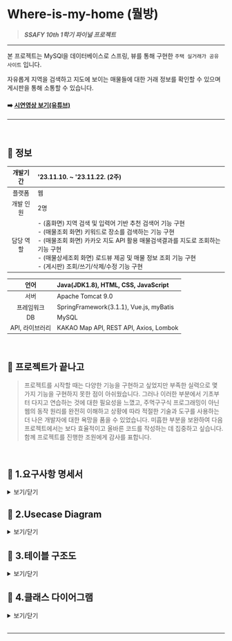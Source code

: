 # Where-is-my-home (뭘방)
>_**SSAFY 10th 1학기 파이널 프로젝트**_

---

본 프로젝트는 MySQl을 데이터베이스로 스프링, 뷰를 통해 구현한 ```주택 실거래가 공유 사이트``` 입니다.

자유롭게 지역을 검색하고 지도에 보이는 매물들에 대한 거래 정보를 확인할 수 있으며 게시판을 통해 소통할 수 있습니다.


#### ➡️ [시연영상 보기(유튜브)](https://www.youtube.com/watch?v=W1Sgn5klIr8&t=12s)

---

<br>

## 📍 정보

| 개발기간 | '23.11.10. ~ '23.11.22. (2주)                         | 
| :---:    | :--------------------------------------------------- | 
|   플랫폼 | 웹                                                    | 
| 개발 인원| 2명                                                   |
| 담당 역할|  - (홈화면) 지역 검색 및 입력어 기반 추천 검색어 기능 구현 <br> - (매물조회 화면) 키워드로 장소를 검색하는 기능 구현 <br> - (매물조회 화면) 카카오 지도 API 활용 매물검색결과를 지도로 조회하는 기능 구현 <br> - (매물상세조회 화면) 로드뷰 제공 및 매물 정보 조회 기능 구현 <br> - (게시판) 조회/쓰기/삭제/수정 기능 구현|

|    언어 | Java(JDK1.8), HTML, CSS, JavaScript |
| :----: | :---------------------------------------------------- | 
|    서버 | Apache Tomcat 9.0 |
|프레임워크| SpringFramework(3.1.1), Vue.js, myBatis |
|    DB   | MySQL |
|API, 라이브러리| KAKAO Map API, REST API, Axios, Lombok  |

<br>

## 📍 프로젝트가 끝나고
>  프로젝트를 시작할 때는 다양한 기능을 구현하고 싶었지만 부족한 실력으로 몇 가지 기능을 구현하지 못한 점이 아쉬웠습니다. 그러나 이러한 부분에서 기초부터 다지고 연습하는 것에 대한 필요성을 느꼈고, 주먹구구식 프로그래밍이 아닌 웹의 동작 원리를 완전히 이해하고 상황에 따라 적절한 기술과 도구를 사용하는 더 나은 개발자에 대한 욕망을 품을 수 있었습니다. 미흡한 부분을 보완하여 다음 프로젝트에서는 보다 효율적이고 올바른 코드를 작성하는 데 집중하고 싶습니다. 함께 프로젝트를 진행한 조원에게 감사를 표합니다.
<br>

## 📍 1.요구사항 명세서
<details>
<summary>보기/닫기</summary>
<div markdown="1">

 |순번|	요구사항명|	요구사항 상세|
| :---: | :---------- | :--- |
|기능적 요구사항|
|F01|	주택 실거래가 검색|	국토교통부 : 실거래가 정보 활용 데이터 가공 후 DB저장|
|F02|	주택 실거래가 정보 수집|	주택 실거래가 정보를 원하는 검색 정보에 따라 검색 결과 데이터 제공|
|F03|	회원 관리|	회원정보 가입|
|F04|	로그인 관리|	로그인, 로그아웃, 로그인 권한이 있어야 주택 실거래가 정보 데이터 열람 가능|
|F05|	로드뷰 제공|	검색하는 주택 위치의 지도 로드뷰를 제공|		
|비 기능적 요구사항|
|NF1|	사용자 편의성|	웹 사이트에 대한 사전 지식이 없어도 쓰기 편해야 함|
|NF2|	응답성|	검색에 대한 결과를 빠르게 응답해야 함|
|NF3|	MSA|	REST API 적용|

</div>
</details> 

## 📍 2.Usecase Diagram
<details>
<summary>보기/닫기</summary>
<div markdown="1">
  
#### Usecase Diagram
<img src="./resources/image1.png" width="800" height="400">

#### Usecase Diagram, 주택 실거래가 정보 
<img src="./resources/image2.png" width="800" height="400">

#### Usecase Diagram, 기본 관리
<img src="./resources/image3.png" width="800" height="400">
</div>
</details>


## 📍 3.테이블 구조도
<details>
<summary>보기/닫기</summary>
<div markdown="1">
 
<img src="./resources/image4.png" width="800" height="400">

</div>
</details>

## 📍 4.클래스 다이어그램
<details>
<summary>보기/닫기</summary>
<div markdown="1">
  
#### 게시판 클래스 다이어그램
<img src="./resources/image5.png" width="800" height="400">


#### 주택 클래스 다이어그램
<img src="./resources/image6.png" width="800" height="400">

#### 회원 클래스 다이어그램
<img src="./resources/image7.png" width="800" height="400">

</div>
</details>

<br>

---



